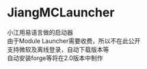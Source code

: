 # JiangMCLauncher
小江用易语言做的启动器<br>
由于Module Launcher需要收费，所以不在此公开<Br>
支持微软及离线登录，自动下载版本等<br>
自动安装forge等将在2.0版本中制作
